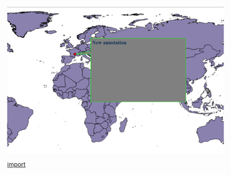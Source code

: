 ![](../images/QgsTextAnnotationItem-standalone.png)

[import](../gui/qgis-sample-QgsTextAnnotationItem.py)
